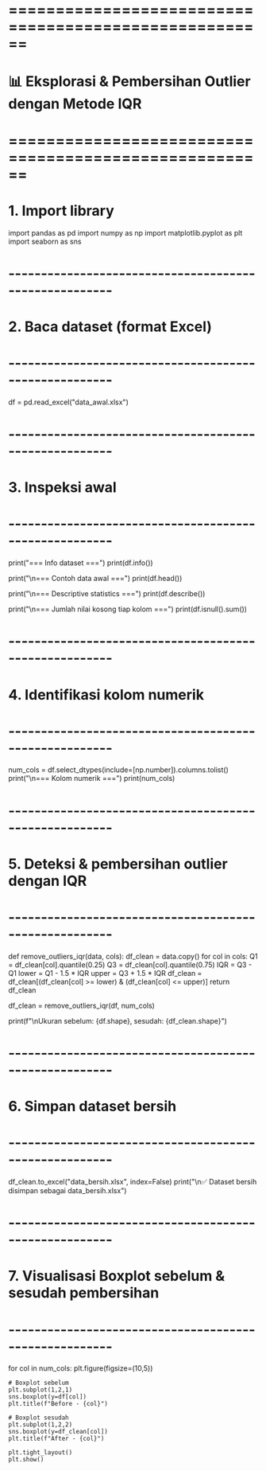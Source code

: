 # ======================================================
# 📊 Eksplorasi & Pembersihan Outlier dengan Metode IQR
# ======================================================

# 1. Import library
import pandas as pd
import numpy as np
import matplotlib.pyplot as plt
import seaborn as sns

# ------------------------------------------------------
# 2. Baca dataset (format Excel)
# ------------------------------------------------------
df = pd.read_excel("data_awal.xlsx")

# ------------------------------------------------------
# 3. Inspeksi awal
# ------------------------------------------------------
print("=== Info dataset ===")
print(df.info())

print("\n=== Contoh data awal ===")
print(df.head())

print("\n=== Descriptive statistics ===")
print(df.describe())

print("\n=== Jumlah nilai kosong tiap kolom ===")
print(df.isnull().sum())

# ------------------------------------------------------
# 4. Identifikasi kolom numerik
# ------------------------------------------------------
num_cols = df.select_dtypes(include=[np.number]).columns.tolist()
print("\n=== Kolom numerik ===")
print(num_cols)

# ------------------------------------------------------
# 5. Deteksi & pembersihan outlier dengan IQR
# ------------------------------------------------------
def remove_outliers_iqr(data, cols):
    df_clean = data.copy()
    for col in cols:
        Q1 = df_clean[col].quantile(0.25)
        Q3 = df_clean[col].quantile(0.75)
        IQR = Q3 - Q1
        lower = Q1 - 1.5 * IQR
        upper = Q3 + 1.5 * IQR
        df_clean = df_clean[(df_clean[col] >= lower) & (df_clean[col] <= upper)]
    return df_clean

df_clean = remove_outliers_iqr(df, num_cols)

print(f"\nUkuran sebelum: {df.shape}, sesudah: {df_clean.shape}")

# ------------------------------------------------------
# 6. Simpan dataset bersih
# ------------------------------------------------------
df_clean.to_excel("data_bersih.xlsx", index=False)
print("\n✅ Dataset bersih disimpan sebagai data_bersih.xlsx")

# ------------------------------------------------------
# 7. Visualisasi Boxplot sebelum & sesudah pembersihan
# ------------------------------------------------------
for col in num_cols:
    plt.figure(figsize=(10,5))
    
    # Boxplot sebelum
    plt.subplot(1,2,1)
    sns.boxplot(y=df[col])
    plt.title(f"Before - {col}")
    
    # Boxplot sesudah
    plt.subplot(1,2,2)
    sns.boxplot(y=df_clean[col])
    plt.title(f"After - {col}")
    
    plt.tight_layout()
    plt.show()
